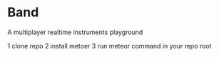 Band
====

A multiplayer realtime instruments playground

1 clone repo
2 install metoer
3 run meteor command in your repo root
